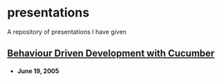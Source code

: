# presentations
A repository of presentations I have given


## [Behaviour Driven Development with Cucumber](http://dmcelligott.com/presentations/BDD-Cucumber/)
* #### June 19, 2005
